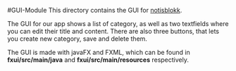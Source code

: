 #GUI-Module
This directory contains the GUI for [notisblokk](../README.md).

The GUI for our app shows a list of category, as well as two textfields where you can edit their title and content. There are also three buttons, that lets you create new category, save and delete them.

The GUI is made with javaFX and FXML, which can be found in **fxui/src/main/java** and **fxui/src/main/resources** respectively.
                           